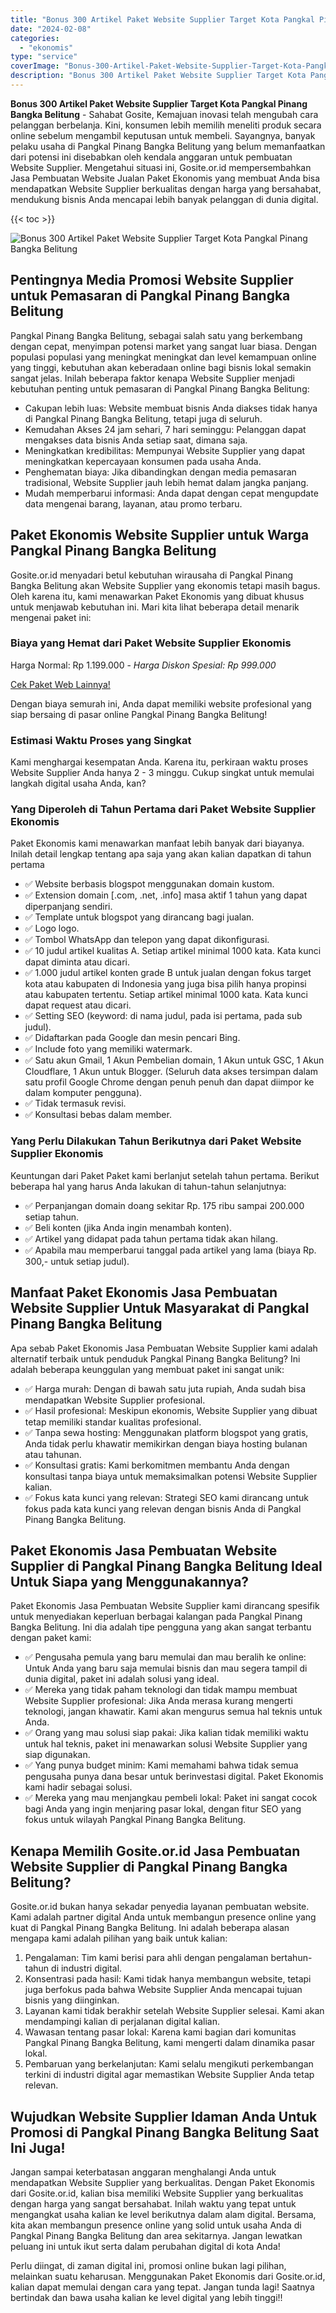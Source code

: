 ```yaml
---
title: "Bonus 300 Artikel Paket Website Supplier Target Kota Pangkal Pinang Bangka Belitung"
date: "2024-02-08"
categories: 
  - "ekonomis"
type: "service"
coverImage: "Bonus-300-Artikel-Paket-Website-Supplier-Target-Kota-Pangkal-Pinang-Bangka-Belitung.png"
description: "Bonus 300 Artikel Paket Website Supplier Target Kota Pangkal Pinang Bangka Belitung. Perlu diingat, di zaman digital ini, promosi online bukan lagi pilihan,..."
---
```


**Bonus 300 Artikel Paket Website Supplier Target Kota Pangkal Pinang Bangka Belitung** - Sahabat Gosite, Kemajuan inovasi telah mengubah cara pelanggan berbelanja. Kini, konsumen lebih memilih meneliti produk secara online sebelum mengambil keputusan untuk membeli. Sayangnya, banyak pelaku usaha di Pangkal Pinang Bangka Belitung yang belum memanfaatkan dari potensi ini disebabkan oleh kendala anggaran untuk pembuatan Website Supplier. Mengetahui situasi ini, Gosite.or.id mempersembahkan Jasa Pembuatan Website Jualan Paket Ekonomis yang membuat Anda bisa mendapatkan Website Supplier berkualitas dengan harga yang bersahabat, mendukung bisnis Anda mencapai lebih banyak pelanggan di dunia digital.

{{< toc >}}

![Bonus 300 Artikel Paket Website Supplier Target Kota Pangkal Pinang Bangka Belitung](/images/ekonomis/Bonus-300-Artikel-Paket-Website-Supplier-Target-Kota-Pangkal-Pinang-Bangka-Belitung.png)

## Pentingnya Media Promosi Website Supplier untuk Pemasaran di Pangkal Pinang Bangka Belitung

Pangkal Pinang Bangka Belitung, sebagai salah satu yang berkembang dengan cepat, menyimpan potensi market yang sangat luar biasa. Dengan populasi populasi yang meningkat meningkat dan level kemampuan online yang tinggi, kebutuhan akan keberadaan online bagi bisnis lokal semakin sangat jelas. Inilah beberapa faktor kenapa Website Supplier menjadi kebutuhan penting untuk pemasaran di Pangkal Pinang Bangka Belitung:

- Cakupan lebih luas: Website membuat bisnis Anda diakses tidak hanya di Pangkal Pinang Bangka Belitung, tetapi juga di seluruh.
- Kemudahan Akses 24 jam sehari, 7 hari seminggu: Pelanggan dapat mengakses data bisnis Anda setiap saat, dimana saja.
- Meningkatkan kredibilitas: Mempunyai Website Supplier yang dapat meningkatkan kepercayaan konsumen pada usaha Anda.
- Penghematan biaya: Jika dibandingkan dengan media pemasaran tradisional, Website Supplier jauh lebih hemat dalam jangka panjang.
- Mudah memperbarui informasi: Anda dapat dengan cepat mengupdate data mengenai barang, layanan, atau promo terbaru.

## Paket Ekonomis Website Supplier untuk Warga Pangkal Pinang Bangka Belitung

Gosite.or.id menyadari betul kebutuhan wirausaha di Pangkal Pinang Bangka Belitung akan Website Supplier yang ekonomis tetapi masih bagus. Oleh karena itu, kami menawarkan Paket Ekonomis yang dibuat khusus untuk menjawab kebutuhan ini. Mari kita lihat beberapa detail menarik mengenai paket ini:

### Biaya yang Hemat dari Paket Website Supplier Ekonomis

<a class="cta-button">Harga Normal: Rp 1.199.000 - <em>Harga Diskon Spesial: Rp 999.000</em></a>

<a href="/jasa-web/" class="cta-button">Cek Paket Web Lainnya!</a>

Dengan biaya semurah ini, Anda dapat memiliki website profesional yang siap bersaing di pasar online Pangkal Pinang Bangka Belitung!

### Estimasi Waktu Proses yang Singkat

Kami menghargai kesempatan Anda. Karena itu, perkiraan waktu proses Website Supplier Anda hanya 2 - 3 minggu. Cukup singkat untuk memulai langkah digital usaha Anda, kan?

### Yang Diperoleh di Tahun Pertama dari Paket Website Supplier Ekonomis

Paket Ekonomis kami menawarkan manfaat lebih banyak dari biayanya. Inilah detail lengkap tentang apa saja yang akan kalian dapatkan di tahun pertama

- ✅ Website berbasis blogspot menggunakan domain kustom.
- ✅ Extension domain \[.com, .net, .info\] masa aktif 1 tahun yang dapat diperpanjang sendiri.
- ✅ Template untuk blogspot yang dirancang bagi jualan.
- ✅ Logo logo.
- ✅ Tombol WhatsApp dan telepon yang dapat dikonfigurasi.
- ✅ 10 judul artikel kualitas A. Setiap artikel minimal 1000 kata. Kata kunci dapat diminta atau dicari.
- ✅ 1.000 judul artikel konten grade B untuk jualan dengan fokus target kota atau kabupaten di Indonesia yang juga bisa pilih hanya propinsi atau kabupaten tertentu. Setiap artikel minimal 1000 kata. Kata kunci dapat request atau dicari.
- ✅ Setting SEO (keyword: di nama judul, pada isi pertama, pada sub judul).
- ✅ Didaftarkan pada Google dan mesin pencari Bing.
- ✅ Include foto yang memiliki watermark.
- ✅ Satu akun Gmail, 1 Akun Pembelian domain, 1 Akun untuk GSC, 1 Akun Cloudflare, 1 Akun untuk Blogger. (Seluruh data akses tersimpan dalam satu profil Google Chrome dengan penuh penuh dan dapat diimpor ke dalam komputer pengguna).
- ✅ Tidak termasuk revisi.
- ✅ Konsultasi bebas dalam member.

### Yang Perlu Dilakukan Tahun Berikutnya dari Paket Website Supplier Ekonomis

Keuntungan dari Paket Paket kami berlanjut setelah tahun pertama. Berikut beberapa hal yang harus Anda lakukan di tahun-tahun selanjutnya:

- ✅ Perpanjangan domain doang sekitar Rp. 175 ribu sampai 200.000 setiap tahun.
- ✅ Beli konten (jika Anda ingin menambah konten).
- ✅ Artikel yang didapat pada tahun pertama tidak akan hilang.
- ✅ Apabila mau memperbarui tanggal pada artikel yang lama (biaya Rp. 300,- untuk setiap judul).

## Manfaat Paket Ekonomis Jasa Pembuatan Website Supplier Untuk Masyarakat di Pangkal Pinang Bangka Belitung

Apa sebab Paket Ekonomis Jasa Pembuatan Website Supplier kami adalah alternatif terbaik untuk penduduk Pangkal Pinang Bangka Belitung? Ini adalah beberapa keunggulan yang membuat paket ini sangat unik:

- ✅ Harga murah: Dengan di bawah satu juta rupiah, Anda sudah bisa mendapatkan Website Supplier profesional.
- ✅ Hasil profesional: Meskipun ekonomis, Website Supplier yang dibuat tetap memiliki standar kualitas profesional.
- ✅ Tanpa sewa hosting: Menggunakan platform blogspot yang gratis, Anda tidak perlu khawatir memikirkan dengan biaya hosting bulanan atau tahunan.
- ✅ Konsultasi gratis: Kami berkomitmen membantu Anda dengan konsultasi tanpa biaya untuk memaksimalkan potensi Website Supplier kalian.
- ✅ Fokus kata kunci yang relevan: Strategi SEO kami dirancang untuk fokus pada kata kunci yang relevan dengan bisnis Anda di Pangkal Pinang Bangka Belitung.

## Paket Ekonomis Jasa Pembuatan Website Supplier di Pangkal Pinang Bangka Belitung Ideal Untuk Siapa yang Menggunakannya?

Paket Ekonomis Jasa Pembuatan Website Supplier kami dirancang spesifik untuk menyediakan keperluan berbagai kalangan pada Pangkal Pinang Bangka Belitung. Ini dia adalah tipe pengguna yang akan sangat terbantu dengan paket kami:

- ✅ Pengusaha pemula yang baru memulai dan mau beralih ke online: Untuk Anda yang baru saja memulai bisnis dan mau segera tampil di dunia digital, paket ini adalah solusi yang ideal.
- ✅ Mereka yang tidak paham teknologi dan tidak mampu membuat Website Supplier profesional: Jika Anda merasa kurang mengerti teknologi, jangan khawatir. Kami akan mengurus semua hal teknis untuk Anda.
- ✅ Orang yang mau solusi siap pakai: Jika kalian tidak memiliki waktu untuk hal teknis, paket ini menawarkan solusi Website Supplier yang siap digunakan.
- ✅ Yang punya budget minim: Kami memahami bahwa tidak semua pengusaha punya dana besar untuk berinvestasi digital. Paket Ekonomis kami hadir sebagai solusi.
- ✅ Mereka yang mau menjangkau pembeli lokal: Paket ini sangat cocok bagi Anda yang ingin menjaring pasar lokal, dengan fitur SEO yang fokus untuk wilayah Pangkal Pinang Bangka Belitung.

## Kenapa Memilih Gosite.or.id Jasa Pembuatan Website Supplier di Pangkal Pinang Bangka Belitung?

Gosite.or.id bukan hanya sekadar penyedia layanan pembuatan website. Kami adalah partner digital Anda untuk membangun presence online yang kuat di Pangkal Pinang Bangka Belitung. Ini adalah beberapa alasan mengapa kami adalah pilihan yang baik untuk kalian:

1. Pengalaman: Tim kami berisi para ahli dengan pengalaman bertahun-tahun di industri digital.
2. Konsentrasi pada hasil: Kami tidak hanya membangun website, tetapi juga berfokus pada bahwa Website Supplier Anda mencapai tujuan bisnis yang diinginkan.
3. Layanan kami tidak berakhir setelah Website Supplier selesai. Kami akan mendampingi kalian di perjalanan digital kalian.
4. Wawasan tentang pasar lokal: Karena kami bagian dari komunitas Pangkal Pinang Bangka Belitung, kami mengerti dalam dinamika pasar lokal.
5. Pembaruan yang berkelanjutan: Kami selalu mengikuti perkembangan terkini di industri digital agar memastikan Website Supplier Anda tetap relevan.

## Wujudkan Website Supplier Idaman Anda Untuk Promosi di Pangkal Pinang Bangka Belitung Saat Ini Juga!

Jangan sampai keterbatasan anggaran menghalangi Anda untuk mendapatkan Website Supplier yang berkualitas. Dengan Paket Ekonomis dari Gosite.or.id, kalian bisa memiliki Website Supplier yang berkualitas dengan harga yang sangat bersahabat. Inilah waktu yang tepat untuk mengangkat usaha kalian ke level berikutnya dalam alam digital. Bersama, kita akan membangun presence online yang solid untuk usaha Anda di Pangkal Pinang Bangka Belitung dan area sekitarnya. Jangan lewatkan peluang ini untuk ikut serta dalam perubahan digital di kota Anda!

Perlu diingat, di zaman digital ini, promosi online bukan lagi pilihan, melainkan suatu keharusan. Menggunakan Paket Ekonomis dari Gosite.or.id, kalian dapat memulai dengan cara yang tepat. Jangan tunda lagi! Saatnya bertindak dan bawa usaha kalian ke level digital yang lebih tinggi!!